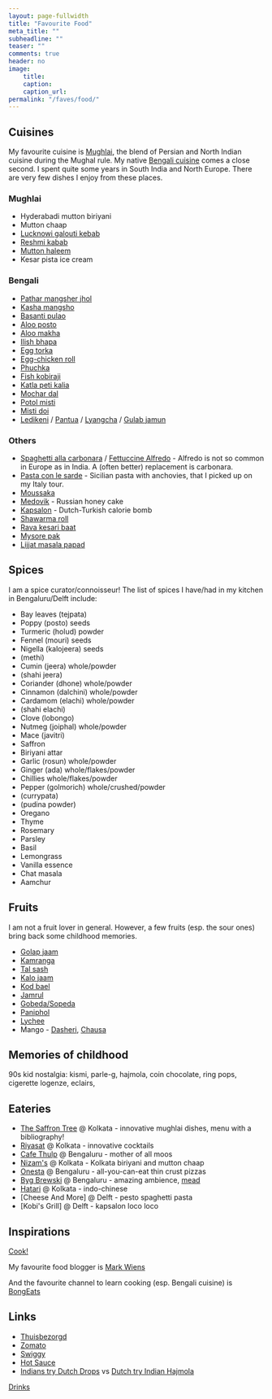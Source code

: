 ```yaml
---
layout: page-fullwidth
title: "Favourite Food"
meta_title: ""
subheadline: ""
teaser: ""
comments: true
header: no
image:
    title:
    caption: 
    caption_url:
permalink: "/faves/food/"
---
```


## Cuisines

My favourite cuisine is [Mughlai](https://en.wikipedia.org/wiki/Mughlai_cuisine), the blend of Persian and North Indian cuisine during the Mughal rule. My native [Bengali cuisine](https://en.wikipedia.org/wiki/Bengali_cuisine) comes a close second. I spent quite some years in South India and North Europe. There are very few dishes I enjoy from these places.

### Mughlai

* Hyderabadi mutton biriyani
* Mutton chaap
* [Lucknowi galouti kebab](https://en.wikipedia.org/wiki/Tunde_ke_kabab)
* [Reshmi kabab](https://en.wikipedia.org/wiki/Reshmi_kabab)
* [Mutton haleem](https://www.youtube.com/watch?v=tT_N5n5mLrs)
* Kesar pista ice cream

### Bengali

* [Pathar mangsher jhol](https://www.youtube.com/watch?v=fHAyfU3VFiU)
* [Kasha mangsho](https://www.youtube.com/watch?v=CUCtn02Juk0)
* [Basanti pulao](https://www.youtube.com/watch?v=67SE2Zg2AJI)
* [Aloo posto](https://www.youtube.com/watch?v=BI1v4Y8Td_M)
* [Aloo makha](https://www.youtube.com/watch?v=r6VFKDdjohg)
* [Ilish bhapa](https://www.youtube.com/watch?v=ABcJVlglEXo)
* [Egg torka](https://www.youtube.com/watch?v=B_B0Is-OAFg)
* [Egg-chicken roll](https://www.youtube.com/watch?v=NfDXmzS7CsI)
* [Phuchka](https://en.wikipedia.org/wiki/Panipuri)
* [Fish kobiraji](https://www.youtube.com/watch?v=NzH3EzqOCVE)
* [Katla peti kalia](https://www.youtube.com/watch?v=kzVcz8X_waw)
* [Mochar dal](https://www.youtube.com/watch?v=ENdn9JgEsZA)
* [Potol misti](https://www.youtube.com/watch?v=JqwnKDfpYl8)
* [Misti doi](https://en.wikipedia.org/wiki/Mishti_doi)
* [Ledikeni](https://en.wikipedia.org/wiki/Ledikeni) / [Pantua](https://en.wikipedia.org/wiki/Pantua) / [Lyangcha](https://en.wikipedia.org/wiki/Lyangcha) / [Gulab jamun](https://en.wikipedia.org/wiki/Gulab_jamun)

### Others

* [Spaghetti alla carbonara](https://en.wikipedia.org/wiki/Carbonara) / [Fettuccine Alfredo](https://en.wikipedia.org/wiki/Fettuccine_Alfredo) - Alfredo is not so common in Europe as in India. A (often better) replacement is carbonara.
* [Pasta con le sarde](https://en.wikipedia.org/wiki/Pasta_con_le_sarde) - Sicilian pasta with anchovies, that I picked up on my Italy tour.
* [Moussaka](https://en.wikipedia.org/wiki/Moussaka)
* [Medovik](https://en.wikipedia.org/wiki/Medovik) - Russian honey cake
* [Kapsalon](https://dutchreview.com/culture/food/the-kapsalon-a-simple-dish-with-a-multicultural-twist/) - Dutch-Turkish calorie bomb
* [Shawarma roll](https://en.wikipedia.org/wiki/Shawarma)
* [Rava kesari baat](https://en.wikipedia.org/wiki/Kesari_bat)
* [Mysore pak](https://en.wikipedia.org/wiki/Mysore_pak)
* [Lijjat masala papad](https://en.wikipedia.org/wiki/Papadam) 

## Spices

I am a spice curator/connoisseur! The list of spices I have/had in my kitchen in Bengaluru/Delft include:

* Bay leaves (tejpata)
* Poppy (posto) seeds
* Turmeric (holud) powder
* Fennel (mouri) seeds
* Nigella (kalojeera) seeds 
* (methi)
* Cumin (jeera) whole/powder 
* (shahi jeera)
* Coriander (dhone) whole/powder
* Cinnamon (dalchini) whole/powder
* Cardamom (elachi) whole/powder
* (shahi elachi)
* Clove (lobongo)
* Nutmeg (joiphal) whole/powder
* Mace (javitri)
* Saffron
* Biriyani attar
* Garlic (rosun) whole/powder
* Ginger (ada) whole/flakes/powder
* Chillies whole/flakes/powder
* Pepper (golmorich) whole/crushed/powder
* (currypata)
* (pudina powder)
* Oregano
* Thyme
* Rosemary
* Parsley
* Basil
* Lemongrass
* Vanilla essence
* Chat masala
* Aamchur

## Fruits

I am not a fruit lover in general. However, a few fruits (esp. the sour ones) bring back some childhood memories.

* [Golap jaam](https://en.wikipedia.org/wiki/Syzygium_jambos)
* [Kamranga](https://en.wikipedia.org/wiki/Carambola)
* [Tal sash](https://en.wikipedia.org/wiki/Borassus_flabellifer#Fruit)
* [Kalo jaam](https://en.wikipedia.org/wiki/Syzygium_cumini)
* [Kod bael](https://en.wikipedia.org/wiki/Limonia_acidissima)
* [Jamrul](https://en.wikipedia.org/wiki/Syzygium_samarangense)
* [Gobeda/Sopeda](https://en.wikipedia.org/wiki/Manilkara_zapota)
* [Paniphol](https://en.wikipedia.org/wiki/Water_caltrop)
* [Lychee](https://en.wikipedia.org/wiki/Lychee)
* Mango - [Dasheri](https://en.wikipedia.org/wiki/Dasheri), [Chausa](https://en.wikipedia.org/wiki/Chaunsa)

## Memories of childhood

90s kid nostalgia: kismi, parle-g, hajmola, coin chocolate, ring pops, cigerette logenze, eclairs,

## Eateries

* [The Saffron Tree](https://www.zomato.com/kolkata/the-saffron-tree-southern-avenue) @ Kolkata - innovative mughlai dishes, menu with a bibliography!
* [Riyasat](https://www.zomato.com/kolkata/riyasat-prince-anwar-shah-road) @ Kolkata - innovative cocktails
* [Cafe Thulp](https://www.instagram.com/cafethulp/) @ Bengaluru - mother of all moos
* [Nizam's](https://www.zomato.com/kolkata/nizams-since-1932-new-market-area) @ Kolkata - Kolkata biriyani and mutton chaap
* [Onesta](https://www.zomato.com/bangalore/onesta-indiranagar-bangalore) @ Bengaluru - all-you-can-eat thin crust pizzas
* [Byg Brewski](https://www.zomato.com/bangalore/byg-brewski-brewing-company-hennur-bangalore) @ Bengaluru - amazing ambience, [mead](https://en.wikipedia.org/wiki/Mead)
* [Hatari](https://www.zomato.com/kolkata/hatari-gariahat/info) @ Kolkata - indo-chinese
* [Cheese And More] @ Delft - pesto spaghetti pasta
* [Kobi's Grill] @ Delft - kapsalon loco loco

## Inspirations

[Cook!](https://www.scientificamerican.com/article/food-for-thought-was-cooking-a-pivotal-step-in-human-evolution/)

My favourite food blogger is [Mark Wiens](https://www.youtube.com/c/MarkWiens)

And the favourite channel to learn cooking (esp. Bengali cuisine) is [BongEats](https://www.bongeats.com/)

## Links

* [Thuisbezorgd](https://www.thuisbezorgd.nl/en)
* [Zomato](https://www.zomato.com/kolkata)
* [Swiggy](https://www.swiggy.com/)
* [Hot Sauce](https://www.heatsupply.nl/en/product-categorie/merchandise-en/)
* [Indians try Dutch Drops](https://www.youtube.com/watch?v=xOzturza0qo) vs [Dutch try Indian Hajmola](https://www.youtube.com/watch?v=AMvEck0UZt4)

[Drinks](/faves/drinks/)
